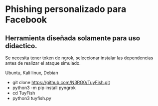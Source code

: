 # Phishing personalizado para Facebook

## Herramienta diseñada solamente para uso didactico.
Se necesita tener token de ngrok, seleccionar instalar las dependencias
antes de realizar el ataque simulado.

Ubuntu, Kali linux, Debian

- git clone https://github.com/N3RG0/TuyFish.git
- python3 -m pip install pyngrok
- cd TuyFish
- python3 tuyfish.py
